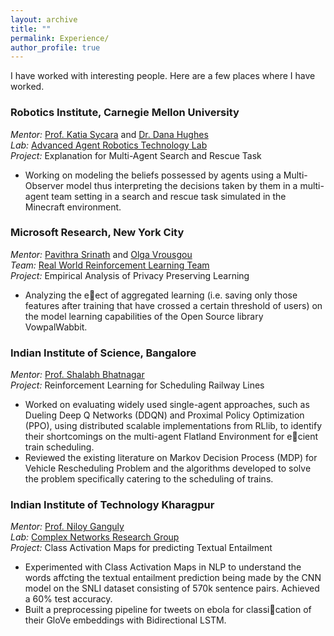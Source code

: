```yaml
---
layout: archive
title: ""
permalink: Experience/
author_profile: true
---
```

I have worked with interesting people. Here are a few places where I have worked.

### Robotics Institute, Carnegie Mellon University
<i>Mentor:</i> [Prof. Katia Sycara](https://www.ri.cmu.edu/ri-faculty/katia-sycara/) and [Dr. Dana Hughes](https://www.ri.cmu.edu/ri-people/dana-hughes/)<br>
<i>Lab:</i> [Advanced Agent Robotics Technology Lab](https://www.ri.cmu.edu/robotics-groups/advanced-agent-robotics-technology-lab/)<br>
<i>Project:</i> Explanation for Multi-Agent Search and Rescue Task<br>
* Working on modeling the beliefs possessed by agents using a Multi-Observer model thus interpreting the decisions
taken by them in a multi-agent team setting in a search and rescue task simulated in the Minecraft environment.

### Microsoft Research, New York City
<i>Mentor:</i> [Pavithra Srinath](https://www.microsoft.com/en-us/research/people/pasrinat/) and [Olga Vrousgou](https://www.microsoft.com/en-us/research/people/olvrousg/)<br>
<i>Team:</i> [Real World Reinforcement Learning Team](https://www.microsoft.com/en-us/research/project/real-world-reinforcement-learning/)<br>
<i>Project:</i> Empirical Analysis of Privacy Preserving Learning<br>
* Analyzing the eect of aggregated learning (i.e. saving only those features after training that have crossed a
certain threshold of users) on the model learning capabilities of the Open Source library VowpalWabbit.

### Indian Institute of Science, Bangalore
<i>Mentor:</i> [Prof. Shalabh Bhatnagar](https://www.csa.iisc.ac.in/~shalabh/)<br>
<i>Project:</i> Reinforcement Learning for Scheduling Railway Lines<br>
* Worked on evaluating widely used single-agent approaches, such as Dueling Deep Q Networks (DDQN) and Proximal Policy Optimization (PPO), using distributed scalable implementations from RLlib, to identify their shortcomings on the multi-agent Flatland Environment for ecient train scheduling.
* Reviewed the existing literature on Markov Decision Process (MDP) for Vehicle Rescheduling Problem and the algorithms developed to solve the problem specifically catering to the scheduling of trains.

### Indian Institute of Technology Kharagpur
<i>Mentor:</i> [Prof. Niloy Ganguly](http://www.facweb.iitkgp.ac.in/~niloy/)<br>
<i>Lab:</i> [Complex Networks Research Group](https://cnerg-iitkgp.github.io/)<br>
<i>Project:</i> Class Activation Maps for predicting Textual Entailment<br>
* Experimented with Class Activation Maps in NLP to understand the words affcting the textual entailment prediction being made by the CNN model on the SNLI dataset consisting of 570k sentence pairs. Achieved a 60% test accuracy. 
* Built a preprocessing pipeline for tweets on ebola for classication of their GloVe embeddings with Bidirectional LSTM.